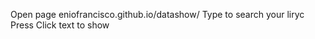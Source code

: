 Open page eniofrancisco.github.io/datashow/
Type to search your liryc
Press <ENTER>
Click text to show
